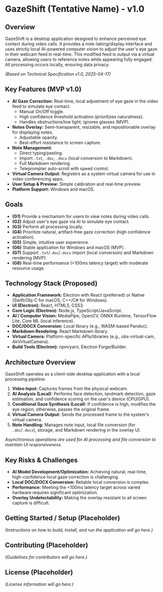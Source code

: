 # GazeShift (Tentative Name) - v1.0

## Overview

GazeShift is a desktop application designed to enhance perceived eye contact during video calls. It provides a note-taking/display interface and uses strictly local AI-powered computer vision to adjust the user's eye gaze in their webcam feed in real-time. This modified feed is output via a virtual camera, allowing users to reference notes while appearing fully engaged. All processing occurs locally, ensuring data privacy.

*(Based on Technical Specification v1.0, 2025-04-17)*

## Key Features (MVP v1.0)

*   **AI Gaze Correction:** Real-time, local adjustment of eye gaze in the video feed to simulate eye contact.
    *   Manual On/Off toggle.
    *   High confidence threshold activation (prioritizes naturalness).
    *   Handles obstructions/low light; ignores glasses (MVP).
*   **Notes Overlay:** Semi-transparent, resizable, and repositionable overlay for displaying notes.
    *   Adjustable opacity.
    *   Best-effort resistance to screen capture.
*   **Note Management:**
    *   Direct typing/pasting.
    *   Import `.txt`, `.doc`, `.docx` (local conversion to Markdown).
    *   Full Markdown rendering.
    *   Teleprompter auto-scroll with speed control.
*   **Virtual Camera Output:** Registers as a system virtual camera for use in video conferencing apps.
*   **User Setup & Preview:** Simple calibration and real-time preview.
*   **Platform Support:** Windows and macOS.

## Goals

*   **(G1)** Provide a mechanism for users to view notes during video calls.
*   **(G2)** Adjust user's eye gaze via AI to simulate eye contact.
*   **(G3)** Perform all processing locally.
*   **(G4)** Prioritize natural, artifact-free gaze correction (high confidence activation).
*   **(G5)** Simple, intuitive user experience.
*   **(G6)** Stable application for Windows and macOS (MVP).
*   **(G7)** Support `.txt`/`.doc`/`.docx` import (local conversion) and Markdown rendering (MVP).
*   **(G8)** Real-time performance (<100ms latency target) with moderate resource usage.

## Technology Stack (Proposed)

*   **Application Framework:** Electron with React (preferred) or Native (Swift/Obj-C for macOS, C++/C# for Windows).
*   **UI (Electron):** React, HTML5, CSS3.
*   **Core Logic (Electron):** Node.js, TypeScript/JavaScript.
*   **AI / Computer Vision:** MediaPipe, OpenCV, ONNX Runtime, TensorFlow Lite, Core ML (local inference).
*   **DOC/DOCX Conversion:** Local library (e.g., WASM-based Pandoc).
*   **Markdown Rendering:** React Markdown library.
*   **Virtual Camera:** Platform-specific APIs/libraries (e.g., obs-virtual-cam, AkVirtualCamera).
*   **Build Tools (Electron):** npm/yarn, Electron Forge/Builder.

## Architecture Overview

GazeShift operates as a client-side desktop application with a local processing pipeline:

1.  **Video Input:** Captures frames from the physical webcam.
2.  **AI Analysis (Local):** Performs face detection, landmark detection, gaze estimation, and confidence scoring on the user's device (CPU/GPU).
3.  **Conditional Gaze Synthesis (Local):** If confidence is high, modifies the eye region; otherwise, passes the original frame.
4.  **Virtual Camera Output:** Sends the processed frame to the system's virtual camera.
5.  **Note Handling:** Manages note input, local file conversion (for `.doc`/`.docx`), storage, and Markdown rendering in the overlay UI.

*Asynchronous operations are used for AI processing and file conversion to maintain UI responsiveness.*

## Key Risks & Challenges

*   **AI Model Development/Optimization:** Achieving natural, real-time, high-confidence local gaze correction is challenging.
*   **Local DOC/DOCX Conversion:** Reliable local conversion is complex.
*   **Performance:** Meeting the <100ms latency target across varied hardware requires significant optimization.
*   **Overlay Undetectability:** Making the overlay resistant to all screen capture is difficult.

## Getting Started / Setup (Placeholder)

*(Instructions on how to build, install, and run the application will go here.)*

## Contributing (Placeholder)

*(Guidelines for contributors will go here.)*

## License (Placeholder)

*(License information will go here.)* 